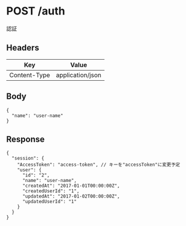 # POST /auth

認証

## Headers

| Key           | Value            |
|---------------|------------------|
| Content-Type  | application/json |

## Body

```
{
  "name": "user-name"
}
```

## Response

```
{
  "session": {
    "AccessToken": "access-token", // キーを"accessToken"に変更予定
    "user": {
      "id": "2",
      "name": "user-name",
      "createdAt": "2017-01-01T00:00:00Z",
      "createdUserId": "1",
      "updatedAt": "2017-01-02T00:00:00Z",
      "updatedUserId": "1"
    }
  }
}
```